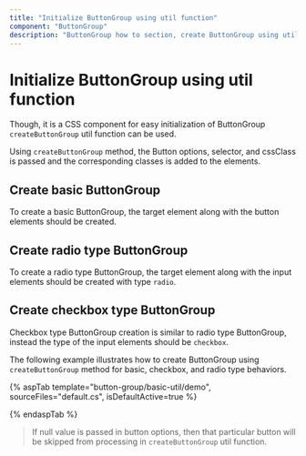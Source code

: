 ```yaml
---
title: "Initialize ButtonGroup using util function"
component: "ButtonGroup"
description: "ButtonGroup how to section, create ButtonGroup using util function, icons, form submit, show selected state on initial render."
---
```


# Initialize ButtonGroup using util function

Though, it is a CSS component for easy initialization of ButtonGroup `createButtonGroup` util function can be used.

Using `createButtonGroup` method, the Button options, selector, and cssClass is passed and the corresponding classes is added to the
elements.

## Create basic ButtonGroup

To create a basic ButtonGroup, the target element along with the button elements should be created.

## Create radio type ButtonGroup

To create a radio type ButtonGroup, the target element along with the input elements should be created with type `radio`.

## Create checkbox type ButtonGroup

Checkbox type ButtonGroup creation is similar to radio type ButtonGroup, instead the type of the input elements should be `checkbox`.

The following example illustrates how to create ButtonGroup using `createButtonGroup` method for basic, checkbox, and radio
type behaviors.

{% aspTab template="button-group/basic-util/demo", sourceFiles="default.cs", isDefaultActive=true %}

{% endaspTab %}

> If null value is passed in button options, then that particular button will be skipped from processing in `createButtonGroup` util function.